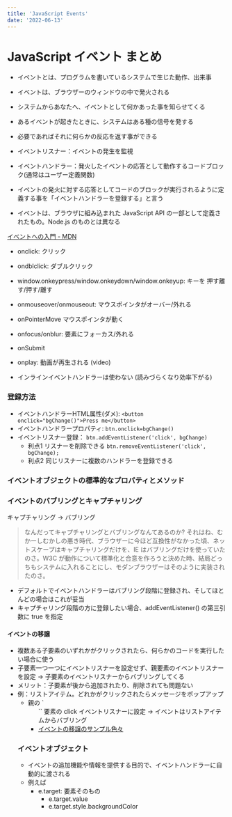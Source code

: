 ```yaml
---
title: 'JavaScript Events'
date: '2022-06-13'
---
```


# JavaScript イベント まとめ

* イベントとは、プログラムを書いているシステムで生じた動作、出来事
* イベントは、ブラウザーのウィンドウの中で発火される
* システムからあなたへ、イベントとして何かあった事を知らせてくる
* あるイベントが起きたときに、システムはある種の信号を発する
* 必要であればそれに何らかの反応を返す事ができる

* イベントリスナー：イベントの発生を監視
* イベントハンドラー：発火したイベントの応答として動作するコードブロック(通常はユーザー定義関数) 
* イベントの発火に対する応答としてコードのブロックが実行されるように定義する事を「イベントハンドラーを登録する」と言う
* イベントは、ブラウザに組み込まれた JavaScript API の一部として定義されたもの。Node.js のものとは異なる

[イベントへの入門 - MDN](https://developer.mozilla.org/ja/docs/Learn/JavaScript/Building_blocks/Events)


* onclick: クリック
* ondblclick: ダブルクリック 
* window.onkeypress/window.onkeydown/window.onkeyup: キーを 押す離す/押す/離す
* onmouseover/onmouseout: マウスポインタがオーバー/外れる
* onPointerMove マウスポインタが動く
* onfocus/onblur: 要素にフォーカス/外れる
* onSubmit
* onplay: 動画が再生される (video)

* インラインイベントハンドラーは使わない (読みづらくなり効率下がる)

### 登録方法

* イベントハンドラーHTML属性(ダメ): `<button onclick="bgChange()">Press me</button>`
* イベントハンドラープロパティ: `btn.onclick=bgChange()`
* イベントリスナー登録： `btn.addEventListener('click', bgChange)`
  - 利点1 リスナーを削除できる `btn.removeEventListener('click', bgChange);`
  - 利点2 同じリスナーに複数のハンドラーを登録できる

### イベントオブジェクトの標準的なプロパティとメソッド

### イベントのバブリングとキャプチャリング

キャプチャリング → バブリング

> なんだってキャプチャリングとバブリングなんてあるのか? それはね、むかーしむかしの悪き時代、ブラウザーに今ほど互換性がなかった頃、ネットスケープはキャプチャリングだけを、IE はバブリングだけを使っていたのさ。W3C が動作について標準化と合意を作ろうと決めた時、結局どっちもシステムに入れることにし、モダンブラウザーはそのように実装されたのさ。

* デフォルトでイベントハンドラーはバブリング段階に登録され、そしてほとんどの場合はこれが妥当
* キャプチャリング段階の方に登録したい場合、addEventListener() の第三引数に true を指定

#### イベントの移譲

* 複数ある子要素のいずれかがクリックされたら、何らかのコードを実行したい場合に使う
* 子要素一つ一つにイベントリスナーを設定せず、親要素のイベントリスナーを設定 → 子要素のイベントリスナーからバブリングしてくる
* メリット：子要素が後から追加されたり、削除されても問題ない
* 例：リストアイテム。どれかがクリックされたらメッセージをポップアップ
  - 親の `<ul>`` 要素の click イベントリスナーに設定 → イベントはリストアイテムからバブリング
  - [イベントの移譲のサンプル色々](https://davidwalsh.name/event-delegate)

### イベントオブジェクト

* イベントの追加機能や情報を提供する目的で、イベントハンドラーに自動的に渡される
* 例えば
  - e.target: 要素そのもの
    - e.target.value
    - e.target.style.backgroundColor